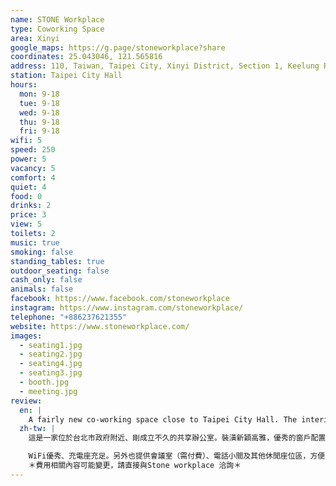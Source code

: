 ```yaml
---
name: STONE Workplace
type: Coworking Space
area: Xinyi
google_maps: https://g.page/stoneworkplace?share
coordinates: 25.043046, 121.565816
address: 110, Taiwan, Taipei City, Xinyi District, Section 1, Keelung Rd, 141號2樓
station: Taipei City Hall
hours:
  mon: 9-18
  tue: 9-18
  wed: 9-18
  thu: 9-18
  fri: 9-18
wifi: 5
speed: 250
power: 5
vacancy: 5
comfort: 4
quiet: 4
food: 0
drinks: 2
price: 3
view: 5
toilets: 2
music: true
smoking: false
standing_tables: true
outdoor_seating: false
cash_only: false
animals: false
facebook: https://www.facebook.com/stoneworkplace
instagram: https://www.instagram.com/stoneworkplace/
telephone: "+886237621355"
website: https://www.stoneworkplace.com/
images:
  - seating1.jpg
  - seating2.jpg
  - seating4.jpg
  - seating3.jpg
  - booth.jpg
  - meeting.jpg
review:
  en: |
    A fairly new co-working space close to Taipei City Hall. The interior is nice and well designed with plenty of natural light. There are several large worktables for flex members. As a flex member you pay a very reasonable price per day that you visit, rather than a fixed monthly fee. Day passes are sold in batches of 10. Tea/coffee is included. Great WiFi and plenty of power outlets. There's also a meeting room, phone booth, and several other seating areas for relaxing and taking phone calls. All the staff members are extremely friendly!
  zh-tw: |
    這是一家位於台北市政府附近、剛成立不久的共享辦公室。裝潢新穎高雅，優秀的窗戶配置讓室內充滿自然光源，空間裡配置著幾張非常適合工作的大工作桌。只要註冊會員並購買以十天為一組的使用券，就能用非常合理的價格使用辦公空間及享用免費的茶和咖啡。和其他需要負擔固定月費及要求簽署長約的共享空間相比，這裡保留了更多的彈性。

    WiFi優秀、充電座充足。另外也提供會議室（需付費）、電話小間及其他休閒座位區，方便con-call和處理外務。所有的服務人員都非常親切和善！
    ＊費用相關內容可能變更，請直接與Stone workplace 洽詢＊
---
```

